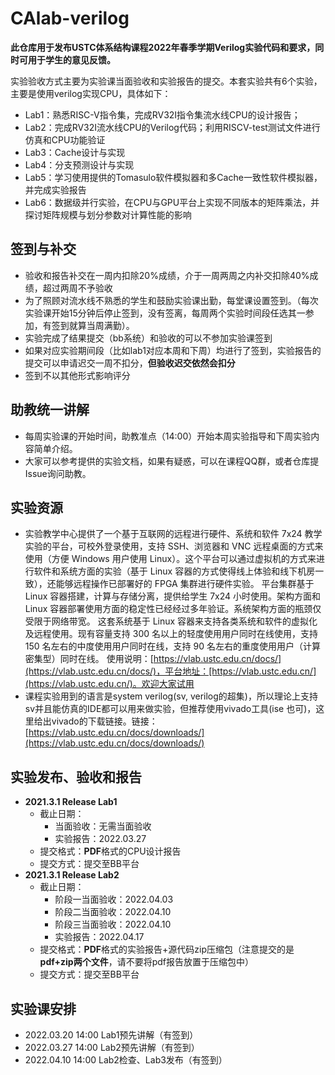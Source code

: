 # CAlab-verilog

**此仓库用于发布USTC体系结构课程2022年春季学期Verilog实验代码和要求，同时可用于学生的意见反馈。**  

实验验收方式主要为实验课当面验收和实验报告的提交。本套实验共有6个实验，主要是使用verilog实现CPU，具体如下：

* Lab1：熟悉RISC-V指令集，完成RV32I指令集流水线CPU的设计报告；
* Lab2：完成RV32I流水线CPU的Verilog代码；利用RISCV-test测试文件进行仿真和CPU功能验证
* Lab3：Cache设计与实现
* Lab4：分支预测设计与实现
* Lab5：学习使用提供的Tomasulo软件模拟器和多Cache一致性软件模拟器，并完成实验报告
* Lab6：数据级并行实验，在CPU与GPU平台上实现不同版本的矩阵乘法，并探讨矩阵规模与划分参数对计算性能的影响

## 签到与补交

* 验收和报告补交在一周内扣除20%成绩，介于一周两周之内补交扣除40%成绩，超过两周不予验收
* 为了照顾对流水线不熟悉的学生和鼓励实验课出勤，每堂课设置签到。（每次实验课开始15分钟后停止签到，没有签离，每周两个实验时间段任选其一参加，有签到就算当周满勤）。
* 实验完成了结果提交（bb系统）和验收的可以不参加实验课签到
* 如果对应实验期间段（比如lab1对应本周和下周）均进行了签到，实验报告的提交可以申请迟交一周不扣分，**但验收迟交依然会扣分**
* 签到不以其他形式影响评分


## 助教统一讲解

* 每周实验课的开始时间，助教准点（14:00）开始本周实验指导和下周实验内容简单介绍。
* 大家可以参考提供的实验文档，如果有疑惑，可以在课程QQ群，或者仓库提Issue询问助教。

## 实验资源

* 实验教学中心提供了一个基于互联网的远程进行硬件、系统和软件 7x24 教学实验的平台，可校外登录使用，支持 SSH、浏览器和 VNC 远程桌面的方式来使用（方便 Windows 用户使用 Linux）。这个平台可以通过虚拟机的方式来进行软件和系统方面的实验（基于 Linux 容器的方式使得线上体验和线下机房一致），还能够远程操作已部署好的 FPGA 集群进行硬件实验。
平台集群基于 Linux 容器搭建，计算与存储分离，提供给学生 7x24 小时使用。架构方面和 Linux 容器部署使用方面的稳定性已经经过多年验证。系统架构方面的瓶颈仅受限于网络带宽。
这套系统基于 Linux 容器来支持各类系统和软件的虚拟化及远程使用。现有容量支持 300 名以上的轻度使用用户同时在线使用，支持 150 名左右的中度使用用户同时在线，支持 90 名左右的重度使用用户（计算密集型）同时在线。
使用说明：[https://vlab.ustc.edu.cn/docs/](https://vlab.ustc.edu.cn/docs/)，平台地址：[https://vlab.ustc.edu.cn/](https://vlab.ustc.edu.cn/)。欢迎大家试用
* 课程实验用到的语言是system verilog(sv, verilog的超集)，所以理论上支持sv并且能仿真的IDE都可以用来做实验，但推荐使用vivado工具(ise 也可)，这里给出vivado的下载链接。链接：[https://vlab.ustc.edu.cn/docs/downloads/](https://vlab.ustc.edu.cn/docs/downloads/)

## 实验发布、验收和报告

* **2021.3.1 Release Lab1**
  * 截止日期：
    * 当面验收：无需当面验收
    * 实验报告：2022.03.27
  * 提交格式：**PDF**格式的CPU设计报告
  * 提交方式：提交至BB平台
* **2021.3.1 Release Lab2**
  * 截止日期：
    * 阶段一当面验收：2022.04.03
    * 阶段二当面验收：2022.04.10
    * 阶段三当面验收：2022.04.10
    * 实验报告：2022.04.17
  * 提交格式：**PDF**格式的实验报告+源代码zip压缩包（注意提交的是**pdf+zip两个文件**，请不要将pdf报告放置于压缩包中）
  * 提交方式：提交至BB平台

## 实验课安排

* 2022.03.20 14:00 Lab1预先讲解（有签到）
* 2022.03.27 14:00 Lab2预先讲解（有签到）
* 2022.04.10 14:00 Lab2检查、Lab3发布（有签到）
  